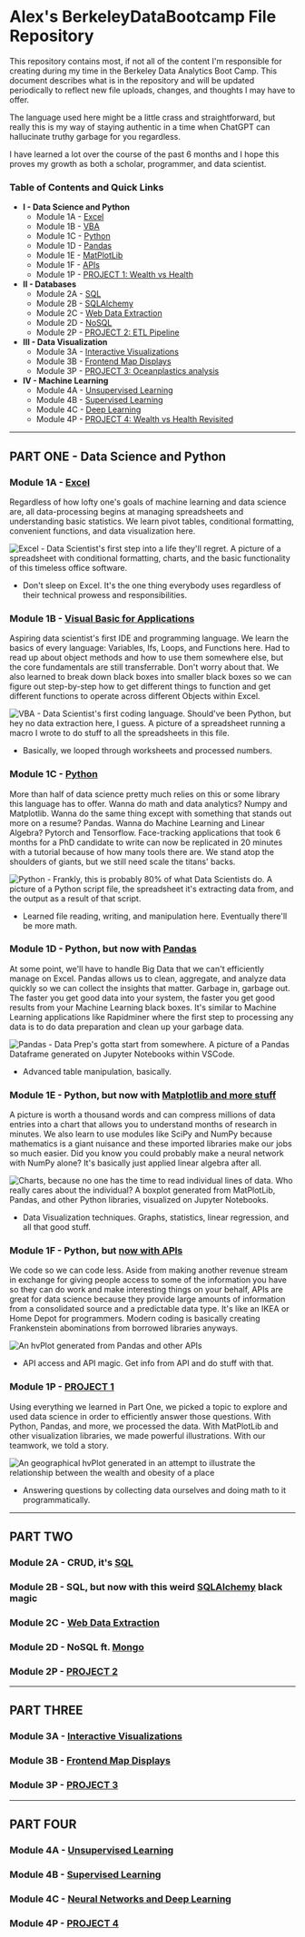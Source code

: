 # Alex's BerkeleyDataBootcamp File Repository
This repository contains most, if not all of the content I'm responsible for creating during my time in the Berkeley Data Analytics Boot Camp. This document describes what is in the repository and will be updated periodically to reflect new file uploads, changes, and thoughts I may have to offer.

The language used here might be a little crass and straightforward, but really this is my way of staying authentic in a time when ChatGPT can hallucinate truthy garbage for you regardless.

I have learned a lot over the course of the past 6 months and I hope this proves my growth as both a scholar, programmer, and data scientist.

### Table of Contents and Quick Links
- **I - Data Science and Python**
    - Module 1A - [Excel](#module-1A---excel)
    - Module 1B - [VBA](#module-1B---visual-basic-for-applications)
    - Module 1C - [Python](#module-1C---python)
    - Module 1D - [Pandas](#module-1D---python-but-now-with-pandas)
    - Module 1E - [MatPlotLib](#module-1E---python-but-now-with-matplotlib-and-more-stuff)
    - Module 1F - [APIs](#module-1F---python-but-now-with-apis)
    - Module 1P - [PROJECT 1: Wealth vs Health](#module-1P---project-1)
-  **II - Databases**
    - Module 2A - [SQL](#module-2a---crud-its-sql)
    - Module 2B - [SQLAlchemy](#module-2b---sql-but-now-with-this-weird-sqlalchemy-black-magic)
    - Module 2C - [Web Data Extraction](#module-2c---web-data-extraction)
    - Module 2D - [NoSQL](#module-2d---nosql-ft-mongo)
    - Module 2P - [PROJECT 2: ETL Pipeline](#module-2p---project-2)
-  **III - Data Visualization**
    - Module 3A - [Interactive Visualizations](#module-3a---interactive-visualizations)
    - Module 3B - [Frontend Map Displays](#module-3b---frontend-map-displays)
    - Module 3P - [PROJECT 3: Oceanplastics analysis](#module-3p---project-3)
-  **IV - Machine Learning**
    - Module 4A - [Unsupervised Learning](#module-4a---unsupervised-learning)
    - Module 4B - [Supervised Learning](#module-4b---supervised-learning)
    - Module 4C - [Deep Learning](#module-4c---neural-networks-and-deep-learning)
    - Module 4P - [PROJECT 4: Wealth vs Health Revisited](#module-4p---project-4)
---
## PART ONE - Data Science and Python
### Module 1A - [Excel](https://github.com/AlexPei-YuTsai/BerkeleyDataBootcamp/tree/main/Module01-Excel)
Regardless of how lofty one's goals of machine learning and data science are, all data-processing begins at managing spreadsheets and understanding basic statistics. We learn pivot tables, conditional formatting, convenient functions, and data visualization here.

![Excel - Data Scientist's first step into a life they'll regret. A picture of a spreadsheet with conditional formatting, charts, and the basic functionality of this timeless office software.](https://cdn.discordapp.com/attachments/1107347677831778364/1107348043336007772/image.png)
- Don't sleep on Excel. It's the one thing everybody uses regardless of their technical prowess and responsibilities.

### Module 1B - [Visual Basic for Applications](https://github.com/AlexPei-YuTsai/BerkeleyDataBootcamp/tree/main/Module02-VBA)
Aspiring data scientist's first IDE and programming language. We learn the basics of every language: Variables, Ifs, Loops, and Functions here. Had to read up about object methods and how to use them somewhere else, but the core fundamentals are still transferrable. Don't worry about that. We also learned to break down black boxes into smaller black boxes so we can figure out step-by-step how to get different things to function and get different functions to operate across different Objects within Excel.

![VBA - Data Scientist's first coding language. Should've been Python, but hey no data extraction here, I guess. A picture of a spreadsheet running a macro I wrote to do stuff to all the spreadsheets in this file.](https://cdn.discordapp.com/attachments/1107347677831778364/1107349223776727151/image.png)
- Basically, we looped through worksheets and processed numbers.

### Module 1C - [Python](https://github.com/AlexPei-YuTsai/BerkeleyDataBootcamp/tree/main/Module03-Python)
More than half of data science pretty much relies on this or some library this language has to offer. Wanna do math and data analytics? Numpy and Matplotlib. Wanna do the same thing except with something that stands out more on a resume? Pandas. Wanna do Machine Learning and Linear Algebra? Pytorch and Tensorflow. Face-tracking applications that took 6 months for a PhD candidate to write can now be replicated in 20 minutes with a tutorial because of how many tools there are. We stand atop the shoulders of giants, but we still need scale the titans' backs.

![Python - Frankly, this is probably 80% of what Data Scientists do. A picture of a Python script file, the spreadsheet it's extracting data from, and the output as a result of that script.](https://cdn.discordapp.com/attachments/1107347677831778364/1107350970498830356/image.png)
- Learned file reading, writing, and manipulation here. Eventually there'll be more math.

### Module 1D - Python, but now with [Pandas](https://github.com/AlexPei-YuTsai/BerkeleyDataBootcamp/tree/main/Module04-Pandas)
At some point, we'll have to handle Big Data that we can't efficiently manage on Excel. Pandas allows us to clean, aggregate, and analyze data quickly so we can collect the insights that matter. Garbage in, garbage out. The faster you get good data into your system, the faster you get good results from your Machine Learning black boxes. It's similar to Machine Learning applications like Rapidminer where the first step to processing any data is to do data preparation and clean up your garbage data.

![Pandas - Data Prep's gotta start from somewhere. A picture of a Pandas Dataframe generated on Jupyter Notebooks within VSCode.](https://cdn.discordapp.com/attachments/1107347677831778364/1107354581647757342/image.png)
- Advanced table manipulation, basically.

### Module 1E - Python, but now with [Matplotlib and more stuff](https://github.com/AlexPei-YuTsai/BerkeleyDataBootcamp/tree/main/Module05-Matplotlib)
A picture is worth a thousand words and can compress millions of data entries into a chart that allows you to understand months of research in minutes. We also learn to use modules like SciPy and NumPy because mathematics is a giant nuisance and these imported libraries make our jobs so much easier. Did you know you could probably make a neural network with NumPy alone? It's basically just applied linear algebra after all.

![Charts, because no one has the time to read individual lines of data. Who really cares about the individual? A boxplot generated from MatPlotLib, Pandas, and other Python libraries, visualized on Jupyter Notebooks.](https://cdn.discordapp.com/attachments/1107347677831778364/1107355803603705978/image.png)
- Data Visualization techniques. Graphs, statistics, linear regression, and all that good stuff.

### Module 1F - Python, but [now with APIs](https://github.com/AlexPei-YuTsai/python-api-challenge)
We code so we can code less. Aside from making another revenue stream in exchange for giving people access to some of the information you have so they can do work and make interesting things on your behalf, APIs are great for data science because they provide large amounts of information from a consolidated source and a predictable data type. It's like an IKEA or Home Depot for programmers. Modern coding is basically creating Frankenstein abominations from borrowed libraries anyways.

![An hvPlot generated from Pandas and other APIs](https://cdn.discordapp.com/attachments/1107347677831778364/1110362260850872380/bokeh_plot.png)

- API access and API magic. Get info from API and do stuff with that.

### Module 1P - [PROJECT 1](https://github.com/AlexPei-YuTsai/BerkeleyDataBootcamp/tree/main/Module07And08-ProjectONE)
Using everything we learned in Part One, we picked a topic to explore and used data science in order to efficiently answer those questions. With Python, Pandas, and more, we processed the data. With MatPlotLib and other visualization libraries, we made powerful illustrations. With our teamwork, we told a story.

![An geographical hvPlot generated in an attempt to illustrate the relationship between the wealth and obesity of a place](https://cdn.discordapp.com/attachments/939673945240637450/1127339117374607500/image.png)

- Answering questions by collecting data ourselves and doing math to it programmatically.

---
## PART TWO
### Module 2A - CRUD, it's [SQL](https://github.com/AlexPei-YuTsai/sql-challenge)

### Module 2B - SQL, but now with this weird [SQLAlchemy](https://github.com/AlexPei-YuTsai/sqlalchemy-challenge) black magic

### Module 2C - [Web Data Extraction](https://github.com/AlexPei-YuTsai/data-collection-challenge)

### Module 2D - NoSQL ft. [Mongo](https://github.com/AlexPei-YuTsai/nosql-challenge)

### Module 2P - [PROJECT 2](https://github.com/AlexPei-YuTsai/Crowdfunding_ETL)

---
## PART THREE
### Module 3A - [Interactive Visualizations](https://github.com/AlexPei-YuTsai/belly-button-challenge)

### Module 3B - [Frontend Map Displays](https://github.com/AlexPei-YuTsai/leaflet-challenge)

### Module 3P - [PROJECT 3](https://github.com/AlexPei-YuTsai/BerkeleyDataBootcampProjectTHREE)

---
## PART FOUR
### Module 4A - [Unsupervised Learning](https://github.com/AlexPei-YuTsai/cryptoclustering-challenge)

### Module 4B - [Supervised Learning](https://github.com/AlexPei-YuTsai/credit-risk-classification)

### Module 4C - [Neural Networks and Deep Learning](https://github.com/AlexPei-YuTsai/deep-learning-challenge)

### Module 4P - [PROJECT 4](https://github.com/chris-yujin/UCB-Capstone-Project/tree/main)
